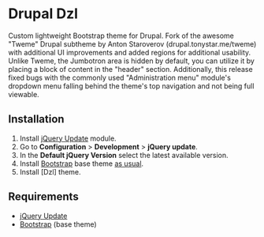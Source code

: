 Drupal Dzl
============

Custom lightweight Bootstrap theme for Drupal. Fork of the awesome "Tweme" Drupal subtheme by Anton Staroverov (drupal.tonystar.me/tweme) with additional UI improvements and added regions for additional usability. Unlike Tweme, the Jumbotron area is hidden by default, you can utilize it by placing a block of content in the "header" section. Additionally, this release fixed bugs with the commonly used "Administration menu" module's dropdown menu falling behind the theme's top navigation and not being full viewable. 

Installation
------------

1. Install [jQuery Update](https://www.drupal.org/project/jquery_update) module.
2. Go to **Configuration** > **Development** > **jQuery update**.
3. In the **Default jQuery Version** select the latest available version.
4. Install [Bootstrap](https://www.drupal.org/project/bootstrap) base theme [as usual](https://www.drupal.org/getting-started/install-contrib/themes).
5. Install [Dzl] theme.


Requirements
------------

* [jQuery Update](https://www.drupal.org/project/jquery_update)
* [Bootstrap](https://www.drupal.org/project/bootstrap) (base theme)